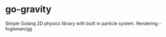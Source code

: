 # go-gravity
Simple Golang 2D physics library with built in particle system. Rendering - fogleman/gg
